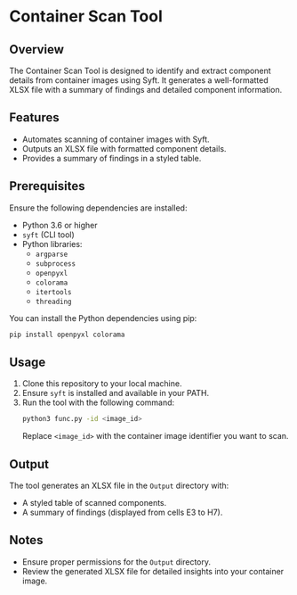 # Container Scan Tool

## Overview
The Container Scan Tool is designed to identify and extract component details from container images using Syft. It generates a well-formatted XLSX file with a summary of findings and detailed component information.

## Features
- Automates scanning of container images with Syft.
- Outputs an XLSX file with formatted component details.
- Provides a summary of findings in a styled table.

## Prerequisites
Ensure the following dependencies are installed:
- Python 3.6 or higher
- `syft` (CLI tool)
- Python libraries:
  - `argparse`
  - `subprocess`
  - `openpyxl`
  - `colorama`
  - `itertools`
  - `threading`

You can install the Python dependencies using pip:
```bash
pip install openpyxl colorama
```

## Usage
1. Clone this repository to your local machine.
2. Ensure `syft` is installed and available in your PATH.
3. Run the tool with the following command:
   ```bash
   python3 func.py -id <image_id>
   ```
   Replace `<image_id>` with the container image identifier you want to scan.

## Output
The tool generates an XLSX file in the `Output` directory with:
- A styled table of scanned components.
- A summary of findings (displayed from cells E3 to H7).

## Notes
- Ensure proper permissions for the `Output` directory.
- Review the generated XLSX file for detailed insights into your container image.

